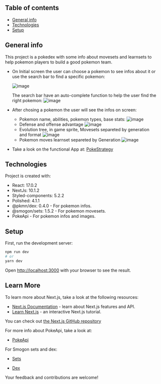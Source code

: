## Table of contents

* [General info](#general-info)
* [Technologies](#technologies)
* [Setup](#setup)

## General info

This project is a pokedex with some info about movesets and learnsets to help pokemon players to build a good pokemon team.

- On Initial screen the user can choose a pokemon to see infos about it or use the search bar to find a specific pokemon:

  ![image](https://user-images.githubusercontent.com/56899689/117062203-8d286100-acf9-11eb-9e5a-11cb93b1b123.png)

  The search bar have an auto-complete function to help the user find the right pokemon:
  ![image](https://user-images.githubusercontent.com/56899689/117062236-9d404080-acf9-11eb-9668-2a600f505c33.png)

- After chosing a pokemon the user will see the infos on screen:
  - Pokemon name, abilities, pokemon types, base stats: 
  ![image](https://user-images.githubusercontent.com/56899689/117062716-2a839500-acfa-11eb-913e-1c2e19ca9925.png)
  - Defense and offense advantage
  ![image](https://user-images.githubusercontent.com/56899689/117062766-396a4780-acfa-11eb-82db-b8628a149fa2.png)
  - Evolution tree, in game sprite, Movesets separeted by generation and format
  ![image](https://user-images.githubusercontent.com/56899689/117063158-d1683100-acfa-11eb-999f-4d72235c18d9.png)
  - Pokemon moves learnset separeted by Generation
  ![image](https://user-images.githubusercontent.com/56899689/117063229-e5ac2e00-acfa-11eb-9280-39c2c8fe160a.png)

- Take a look on the functional App at: [PokeStrategy](https://pokestrategy.vercel.app)

## Technologies

Project is created with:

* React: 17.0.2
* NextJs: 10.1.2
* Styled-components: 5.2.2
* Polished: 4.1.1
* @pkmn/dex: 0.4.0 - For pokemon infos.
* @smogon/sets: 1.5.2 - For pokemon movesets.
* PokeApi - For pokemon infos and images.

## Setup

First, run the development server:

```bash
npm run dev
# or
yarn dev
```

Open [http://localhost:3000](http://localhost:3000) with your browser to see the result.



## Learn More


To learn more about Next.js, take a look at the following resources:

- [Next.js Documentation](https://nextjs.org/docs) - learn about Next.js features and API.
- [Learn Next.js](https://nextjs.org/learn) - an interactive Next.js tutorial.

You can check out [the Next.js GitHub repository](https://github.com/vercel/next.js/)

For more info about PokeApi, take a look at:

- [PokeApi](https://pokeapi.co/docs/v2)

For Smogon sets and dex: 

- [Sets](https://www.npmjs.com/package/@smogon/sets)

- [Dex](https://www.npmjs.com/package/@pkmn/dex)


Your feedback and contributions are welcome!
